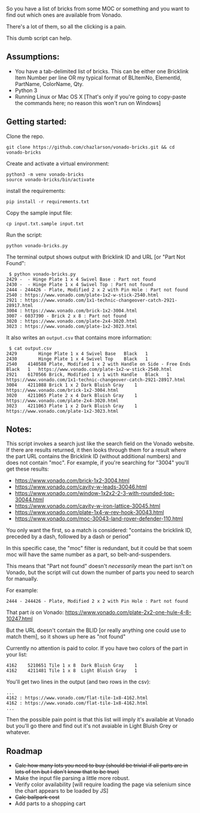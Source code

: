 So you have a list of bricks from some MOC or something and you want to find out which ones are available from Vonado.

There's a lot of them, so all the clicking is a pain.

This dumb script can help.

## Assumptions:
- You have a tab-delimited list of bricks. This can be either one Bricklink Item Number per line OR my typical format of BLItemNo, ElementId, PartName, ColorName, Qty.
- Python 3
- Running Linux or Mac OS X  [That's only if you're going to copy-paste the commands here; no reason this won't run on Windows]

## Getting started:
Clone the repo.
```
git clone https://github.com/chazlarson/vonado-bricks.git && cd vonado-bricks
```

Create and activate a virtual environment:
```
python3 -m venv vonado-bricks
source vonado-bricks/bin/activate
```

install the requirements:
```
pip install -r requirements.txt
```

Copy the sample input file:
```
cp input.txt.sample input.txt
```

Run the script:
```
python vonado-bricks.py
```

The terminal output shows output with Bricklink ID and URL [or "Part Not Found":
```
 $ python vonado-bricks.py
2429 -  - Hinge Plate 1 x 4 Swivel Base : Part not found
2430 -  - Hinge Plate 1 x 4 Swivel Top : Part not found
2444 - 244426 - Plate, Modified 2 x 2 with Pin Hole : Part not found
2540 : https://www.vonado.com/plate-1x2-w-stick-2540.html
2921 : https://www.vonado.com/1x1-technic-changeover-catch-2921-28917.html
3004 : https://www.vonado.com/brick-1x2-3004.html
3007 - 6037390 - Brick 2 x 8 : Part not found
3020 : https://www.vonado.com/plate-2x4-3020.html
3023 : https://www.vonado.com/plate-1x2-3023.html
```

It also writes an `output.csv` that contains more information:
```
 $ cat output.csv
2429		Hinge Plate 1 x 4 Swivel Base	Black	1
2430		Hinge Plate 1 x 4 Swivel Top	Black	1
2540	4140588	Plate, Modified 1 x 2 with Handle on Side - Free Ends	Black	1	https://www.vonado.com/plate-1x2-w-stick-2540.html
2921	6170566	Brick, Modified 1 x 1 with Handle	Black	1	https://www.vonado.com/1x1-technic-changeover-catch-2921-28917.html
3004	4211088	Brick 1 x 2	Dark Bluish Gray	1	https://www.vonado.com/brick-1x2-3004.html
3020	4211065	Plate 2 x 4	Dark Bluish Gray	1	https://www.vonado.com/plate-2x4-3020.html
3023	4211063	Plate 1 x 2	Dark Bluish Gray	1	https://www.vonado.com/plate-1x2-3023.html
```

## Notes:

This script invokes a search just like the search field on the Vonado website.  If there are results returned, it then looks through them for a result where the part URL contains the Bricklink ID (without additional numbers) and does not contain "moc".  For example, if you're searching for "3004" you'll get these results:
- https://www.vonado.com/brick-1x2-3004.html
- https://www.vonado.com/cavity-w-leads-30046.html
- https://www.vonado.com/window-1x2x2-2-3-with-rounded-top-30044.html
- https://www.vonado.com/cavity-w-iron-lattice-30045.html
- https://www.vonado.com/plate-1x4-w-rev-hook-30043.html
- https://www.vonado.com/moc-30043-land-rover-defender-110.html

You only want the first, so a match is considered: "contains the bricklink ID, preceded by a dash, followed by a dash or period"

In this specific case, the "moc" filter is redundant, but it could be that soem moc will have the same number as a part, so belt-and-suspenders.

This means that "Part not found" doesn't *necessarily* mean the part isn't on Vonado, but the script will cut down the number of parts you need to search for manually.

For example:
```
2444 - 244426 - Plate, Modified 2 x 2 with Pin Hole : Part not found
```
That part *is* on Vonado:
https://www.vonado.com/plate-2x2-one-hule-4-8-10247.html

But the URL doesn't contain the BLID [or really anything one could use to match them], so it shows up here as "not found"

Currently no attention is paid to color.  If you have two colors of the part in your list:
```
4162	5210651	Tile 1 x 8	Dark Bluish Gray	1
4162	4211481	Tile 1 x 8	Light Bluish Gray	1
```
You'll get two lines in the output (and two rows in the csv):
```
...
4162 : https://www.vonado.com/flat-tile-1x8-4162.html
4162 : https://www.vonado.com/flat-tile-1x8-4162.html
...
```

Then the possible pain point is that this list will imply it's available at Vonado but you'll go there and find out it's not avaiable in Light Bluish Grey or whatever.

## Roadmap

- ~~Calc how many lots you need to buy (should be trivial if all parts are in lots of ten but I don't know that to be true)~~
- Make the input file parsing a little more robust.
- Verify color availability [will require loading the page via selenium since the chart appears to be loaded by JS]
- ~~Calc ballpark cost~~
- Add parts to a shopping cart
